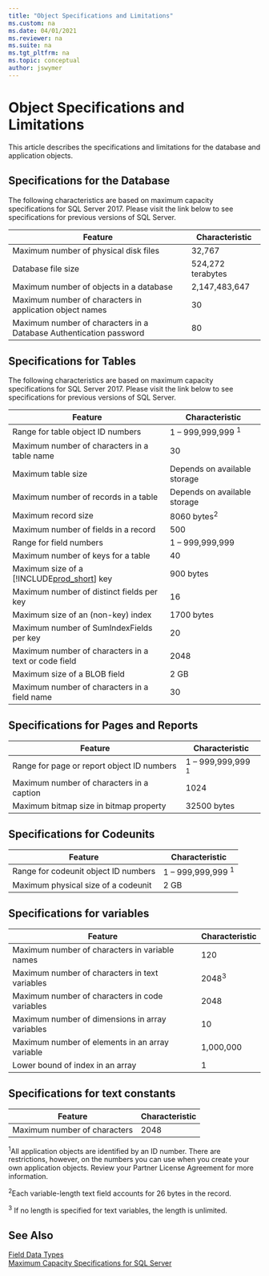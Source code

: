 ```yaml
---
title: "Object Specifications and Limitations"
ms.custom: na
ms.date: 04/01/2021
ms.reviewer: na
ms.suite: na
ms.tgt_pltfrm: na
ms.topic: conceptual
author: jswymer
---
```

# Object Specifications and Limitations

This article describes the specifications and limitations for the database and application objects.  
  
## Specifications for the Database
 
The following characteristics are based on maximum capacity specifications for SQL Server 2017. Please visit the link below to see specifications for previous versions of SQL Server.

|Feature|Characteristic|  
|-------------|--------------------|  
|Maximum number of physical disk files|32,767|  
|Database file size|524,272 terabytes|  
|Maximum number of objects in a database|2,147,483,647|  
|Maximum number of characters in application object names|30|  
|Maximum number of characters in a Database Authentication password|80|  

## Specifications for Tables
  
The following characteristics are based on maximum capacity specifications for SQL Server 2017. Please visit the link below to see specifications for previous versions of SQL Server.

|Feature|Characteristic|  
|-------------|--------------------|  
|Range for table object ID numbers|1 – 999,999,999 <sup>1</sup>|  
|Maximum number of characters in a table name|30|  
|Maximum table size|Depends on available storage|  
|Maximum number of records in a table|Depends on available storage|  
|Maximum record size|8060 bytes<sup>2</sup>|  
|Maximum number of fields in a record|500|  
|Range for field numbers|1 – 999,999,999|  
|Maximum number of keys for a table|40|  
|Maximum size of a [!INCLUDE[prod_short](../developer/includes/prod_short.md)] key|900 bytes|  
|Maximum number of distinct fields per key|16|  
|Maximum size of an (non-key) index|1700 bytes|  
|Maximum number of SumIndexFields per key|20|  
|Maximum number of characters in a text or code field|2048|  
|Maximum size of a BLOB field|2 GB|  
|Maximum number of characters in a field name|30|  
  
## Specifications for Pages and Reports  
  
|Feature|Characteristic|  
|-------------|--------------------|  
|Range for page or report object ID numbers|1 – 999,999,999 <sup>1</sup>|  
|Maximum number of characters in a caption|1024|  
|Maximum bitmap size in bitmap property|32500 bytes|  
  
## Specifications for Codeunits  
  
|Feature|Characteristic|  
|-------------|--------------------|  
|Range for codeunit object ID numbers|1 – 999,999,999 <sup>1</sup>|  
|Maximum physical size of a codeunit|2 GB|  
  
## Specifications for variables
 
|Feature|Characteristic|  
|-------------|--------------------|  
|Maximum number of characters in variable names|120|  
|Maximum number of characters in text variables|2048<sup>3</sup>|   
|Maximum number of characters in code variables|2048|  
|Maximum number of dimensions in array variables|10|  
|Maximum number of elements in an array variable|1,000,000|  
|Lower bound of index in an array|1|  

## Specifications for text constants  
  
|Feature|Characteristic|  
|-------------|--------------------|  
|Maximum number of characters|2048|   
  
<sup>1</sup>All application objects are identified by an ID number. There are restrictions, however, on the numbers you can use when you create your own application objects. Review your Partner License Agreement for more information. 

<sup>2</sup>Each variable-length text field accounts for 26 bytes in the record. 

<sup>3</sup> If no length is specified for text variables, the length is unlimited.  
  
## See Also  
 [Field Data Types](./methods-auto/library.md)   
 [Maximum Capacity Specifications for SQL Server](/sql/sql-server/maximum-capacity-specifications-for-sql-server)

